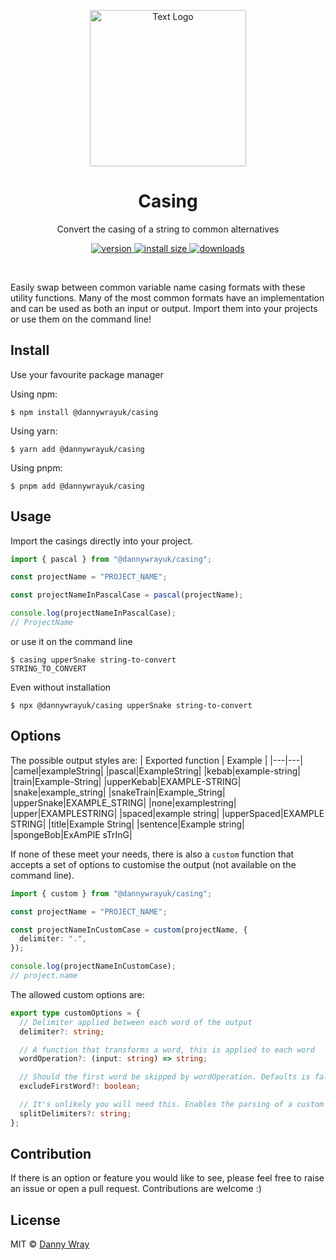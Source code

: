 <p align="center" >
 <img src="https://github.com/dannywrayuk/utilities/raw/main/packages/casing/assets/logo.svg" alt="Text Logo" width="250" />
</p>

<h1 align="center">Casing</h1>
<p align="center">Convert the casing of a string to common alternatives</p>
<p align="center">
  <a href="https://npmjs.org/package/@dannywrayuk/casing">
    <img src="https://img.shields.io/npm/v/@dannywrayuk/casing.svg" alt="version" />
  </a>
   <a href="https://bundlephobia.com/package/@dannywrayuk/casing">
    <img src="https://img.shields.io/bundlephobia/min/@dannywrayuk/casing.svg" alt="install size" />
  </a>
  <a href="https://npmjs.org/package/@dannywrayuk/casing">
    <img src="https://img.shields.io/npm/dm/@dannywrayuk/casing.svg" alt="downloads" />
  </a>
</p>

<br />

Easily swap between common variable name casing formats with these utility functions. Many of the most common formats have an implementation and can be used as both an input or output. Import them into your projects or use them on the command line!

## Install

Use your favourite package manager

Using npm:

```
$ npm install @dannywrayuk/casing
```

Using yarn:

```
$ yarn add @dannywrayuk/casing
```

Using pnpm:

```
$ pnpm add @dannywrayuk/casing
```

## Usage

Import the casings directly into your project.

```ts
import { pascal } from "@dannywrayuk/casing";

const projectName = "PROJECT_NAME";

const projectNameInPascalCase = pascal(projectName);

console.log(projectNameInPascalCase);
// ProjectName
```

or use it on the command line

```
$ casing upperSnake string-to-convert
STRING_TO_CONVERT
```

Even without installation

```
$ npx @dannywrayuk/casing upperSnake string-to-convert
```

## Options

The possible output styles are:
| Exported function | Example |
|---|---|
|camel|exampleString|
|pascal|ExampleString|
|kebab|example-string|
|train|Example-String|
|upperKebab|EXAMPLE-STRING|
|snake|example_string|
|snakeTrain|Example_String|
|upperSnake|EXAMPLE_STRING|
|none|examplestring|
|upper|EXAMPLESTRING|
|spaced|example string|
|upperSpaced|EXAMPLE STRING|
|title|Example String|
|sentence|Example string|
|spongeBob|ExAmPlE sTrInG|

If none of these meet your needs, there is also a `custom` function that accepts a set of options to customise the output (not available on the command line).

```ts
import { custom } from "@dannywrayuk/casing";

const projectName = "PROJECT_NAME";

const projectNameInCustomCase = custom(projectName, {
  delimiter: ".",
});

console.log(projectNameInCustomCase);
// project.name
```

The allowed custom options are:

```ts
export type customOptions = {
  // Delimiter applied between each word of the output
  delimiter?: string;

  // A function that transforms a word, this is applied to each word
  wordOperation?: (input: string) => string;

  // Should the first word be skipped by wordOperation. Defaults is false.
  excludeFirstWord?: boolean;

  // It's unlikely you will need this. Enables the parsing of a custom delimiter on the input string.
  splitDelimiters?: string;
};
```

## Contribution

If there is an option or feature you would like to see, please feel free to raise an issue or open a pull request. Contributions are welcome :)

## License

MIT © [Danny Wray](https://github.com/dannywrayuk/utilities/tree/main/packages/casing/LICENCE)
